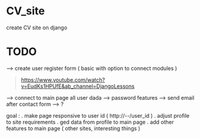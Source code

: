 # CV_site
create CV site on django 


# TODO 
 --> create user register form ( basic with option to connect modules )
> https://www.youtube.com/watch?v=EudKs1HPUfE&ab_channel=DjangoLessons

 --> connect to main page all user dada
 --> password features
 --> send email after contact form 
 --> ? 
 



goal : 
. make page responsive to user id ( http://*--*/user_id )
. adjust profile to site requirements 
. ged data from profile to main page 
. add other features to main page ( other sites, interesting things )
